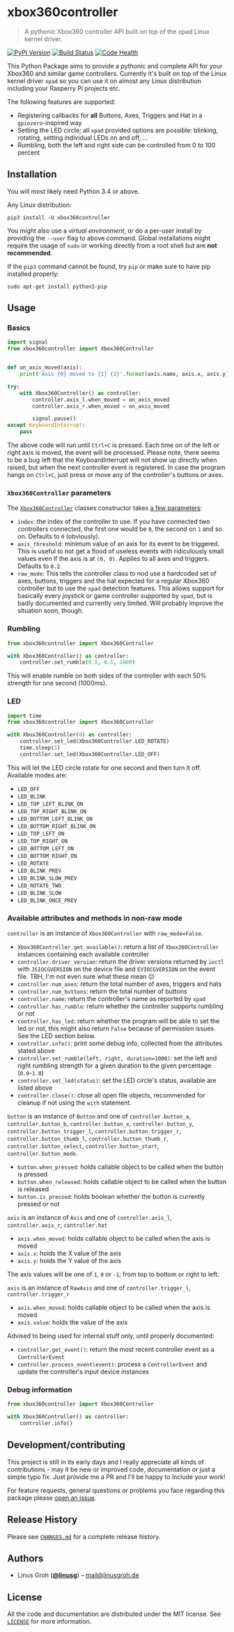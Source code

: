 # xbox360controller
> A pythonic Xbox360 controller API built on top of the xpad Linux kernel driver.

[![PyPI Version][pypi-image]][pypi-url] [![Build Status][travis-image]][travis-url] [![Code Health][landscape-image]][landscape-url]

This Python Package aims to provide a pythonic and complete API for your Xbox360 and similar game controllers.
Currently it's built on top of the Linux kernel driver `xpad` so you can use it on almost any Linux distribution including your Rasperry Pi projects etc.

The following features are supported:

- Registering callbacks for **all** Buttons, Axes, Triggers and Hat in a `gpiozero`-inspired way
- Setting the LED circle; all `xpad` provided options are possible: blinking, rotating, setting individual LEDs on and off, ...
- Rumbling, both the left and right side can be controlled from 0 to 100 percent

## Installation

You will most likely need Python 3.4 or above.

Any Linux distribution:

```
pip3 install -U xbox360controller
```

You might also use a _virtual environment_, or do a per-user install by providing the `--user` flag to above command.
Global installations might require the usage of `sudo` or working directly from a root shell but are **not recommended**.

If the `pip3` command cannot be found, try `pip` or make sure to have pip installed properly:

```
sudo apt-get install python3-pip
```

## Usage

### Basics

```python
import signal
from xbox360controller import Xbox360Controller


def on_axis_moved(axis):
    print('Axis {0} moved to {1} {2}'.format(axis.name, axis.x, axis.y))

try:
    with Xbox360Controller() as controller:
        controller.axis_l.when_moved = on_axis_moved
        controller.axis_r.when_moved = on_axis_moved

        signal.pause()
except KeyboardInterrupt:
    pass
```

The above code will run until `Ctrl+C` is pressed. Each time on of the left or right axis is moved, the event will be processed.
Please note, there seems to be a bug left that the KeyboardInterrupt will not show up directly when raised, but when the next controller event is registered. In case the program hangs on `Ctrl+C`, just press or move any of the controller's buttons or axes.

### `Xbox360Controller` parameters

The [`Xbox360Controller`](https://github.com/linusg/xbox360controller/blob/master/xbox360controller/controller.py#L131) classes constructor takes [a few parameters](https://github.com/linusg/xbox360controller/blob/master/xbox360controller/controller.py#L158):

- `index`: the index of the controller to use. If you have connected two controllers connected, the first one would be `0`, the second on `1` and so on. Defaults to `0` (obviously).
- `axis_threshold`: minimum value of an axis for its event to be triggered. This is useful to not get a flood of useless events with ridiculously small values even if the axis is at `(0, 0)`. Applies to all axes and triggers. Defaults to `0.2`.
- `raw_mode`: This tells the controller class to nod use a hardcoded set of axes, buttons, triggers and the hat expected for a regular Xbox360 controller but to use the `xpad` detection features. This allows support for basically every joystick or game controller supported by `xpad`, but is badly documented and currently very limited.
  Will probably improve the situation soon, though.

### Rumbling

```python
from xbox360controller import Xbox360Controller

with Xbox360Controller() as controller:
    controller.set_rumble(0.5, 0.5, 1000)
```

This will enable rumble on both sides of the controller with each 50% strength for one second (1000ms).

### LED

```python
import time
from xbox360controller import Xbox360Controller

with Xbox360Controller(0) as controller:
    controller.set_led(Xbox360Controller.LED_ROTATE)
    time.sleep(1)
    controller.set_led(Xbox360Controller.LED_OFF)
```

This will let the LED circle rotate for one second and then turn it off.
Available modes are:

- `LED_OFF`
- `LED_BLINK`
- `LED_TOP_LEFT_BLINK_ON`
- `LED_TOP_RIGHT_BLINK_ON`
- `LED_BOTTOM_LEFT_BLINK_ON`
- `LED_BOTTOM_RIGHT_BLINK_ON`
- `LED_TOP_LEFT_ON`
- `LED_TOP_RIGHT_ON`
- `LED_BOTTOM_LEFT_ON`
- `LED_BOTTOM_RIGHT_ON`
- `LED_ROTATE`
- `LED_BLINK_PREV`
- `LED_BLINK_SLOW_PREV`
- `LED_ROTATE_TWO`
- `LED_BLINK_SLOW`
- `LED_BLINK_ONCE_PREV`

### Available attributes and methods in non-raw mode

`controller` is an instance of `Xbox360Controller` with `raw_mode=False`.

- `Xbox360Controller.get_available()`: return a list of `Xbox360Controller` instances containing each available controller
- `controller.driver_version`: return the driver versions returned by `ioctl` with `JSIOCGVERSION` on the device file and `EVIOCGVERSION` on the event file. TBH, I'm not even sure what these mean :confused:
- `controller.num_axes`: return the total number of axes, triggers and hats
- `controller.num_buttons`: return the total number of buttons
- `controller.name`: return the controller's name as reported by `xpad`
- `controller.has_rumble`: return whether the controller supports rumbling or not
- `controller.has_led`: return whether the program will be able to set the led or not, this might also return `False` because of permission issues. See the LED section below.
- `controller.info()`: print some debug info, collected from the attributes stated above
- `controller.set_rumble(left, right, duration=1000)`: set the left and right rumbling strength for a given duration to the given percentage (`0.0`-`1.0`)
- `controller.set_led(status)`: set the LED circle's status, available are listed above
- `controller.close()`: close all open file objects, recommended for cleanup if not using the `with` statement.

`button` is an instance of `Button` and one of `controller.button_a`, `controller.button_b`, `controller.button_x`, `controller.button_y`, `controller.button_trigger_l`,  `controller.button_trigger_r`, `controller.button_thumb_l`, `controller.button_thumb_r`, `controller.button_select`, `controller.button_start`, `controller.button_mode`.

- `button.when_pressed`: holds callable object to be called when the button is pressed
- `button.when_released`: holds callable object to be called when the button is released
- `button.is_pressed`: holds boolean whether the button is currently pressed or not

`axis` is an instance of `Axis` and one of `controller.axis_l`, `controller.axis_r`, `controller.hat`

- `axis.when_moved`: holds callable object to be called when the axis is moved
- `axis.x`: holds the X value of the axis
- `axis.y`: holds the Y value of the axis

The axis values will be one of `1`, `0` or `-1`; from top to bottom or right to left.

`axis` is an instance of `RawAxis` and one of `controller.trigger_l`, `controller.trigger_r`

- `axis.when_moved`: holds callable object to be called when the axis is moved
- `axis.value`: holds the value of the axis

Advised to being used for internal stuff only, until properly documented:

- `controller.get_event()`: return the most recent controller event as a `ControllerEvent`
- `controller.process_event(event)`: process a `ControllerEvent` and update the controller's input device instances

### Debug information

```python
from xbox360controller import Xbox360Controller

with Xbox360Controller() as controller:
    controller.info()
```

## Development/contributing

This project is still in its early days and I really appreciate all kinds of contributions - may it be new or improved code, documentation or just a simple typo fix.
Just provide me a PR and I'll be happy to include your work!

For feature requests, general questions or problems you face regarding this package please [open an issue](https://github.com/linusg/xbox360controller/issues/new).

## Release History

Please see [`CHANGES.md`](https://github.com/linusg/xbox360controller/blob/master/CHANGES.md) for a complete release history.

## Authors

- Linus Groh ([**@linusg**](https://github.com/linusg/)) – mail@linusgroh.de

## License

All the code and documentation are distributed under the MIT license. See [`LICENSE`](https://github.com/linusg/xbox360controller/blob/master/LICENSE) for more information.

[pypi-image]: https://img.shields.io/pypi/v/xbox360controller.svg?style=flat-square
[pypi-url]: https://pypi.org/project/xbox360controller/
[travis-image]: https://img.shields.io/travis/linusg/xbox360controller/master.svg?style=flat-square
[travis-url]: https://travis-ci.org/linusg/xbox360controller
[landscape-image]: https://landscape.io/github/linusg/xbox360controller/master/landscape.svg?style=flat-square
[landscape-url]: https://landscape.io/github/linusg/xbox360controller

